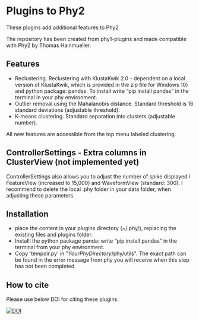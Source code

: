# Plugins to Phy2
These plugins add additional features to Phy2

The repository has been created from phy1-plugins and made compatible with Phy2 by Thomas Hainmueller. 

## Features
* Reclustering. Reclustering with KlustaKwik 2.0 - dependent on a local version of KlustaKwik, which is provided in the zip file for Windows 10) and python package: pandas. To install write “pip install pandas” in the terminal in your phy environment.
* Outlier removal using the Mahalanobis distance. Standard threshold is 16 standard deviations (adjustable threshold).
* K-means clustering. Standard separation into clusters (adjustable number).

All new features are accessible from the top menu labeled clustering.

## ControllerSettings - Extra columns in ClusterView (not implemented yet)
ControllerSettings also allows you to adjust the number of spike displayed i FeatureView (increased to 15,000) and WaveformView (standard: 300). I recommend to delete the local .phy folder in your data folder, when adjusting these parameters.

## Installation 
* place the content in your plugins directory (~/.phy/), replacing the existing files and plugins folder.
* Installl the python package panda: write “pip install pandas” in the terminal from your phy environment.
* Copy 'tempdir.py' in "*YourPhyDirectory*/phy/utils". The exact path can be found in the error message from phy you will receive when this step has not been completed.

## How to cite
Please use below DOI for citing these plugins.

<a href="https://zenodo.org/badge/latestdoi/126424002"><img src="https://zenodo.org/badge/126424002.svg" alt="DOI"></a>
